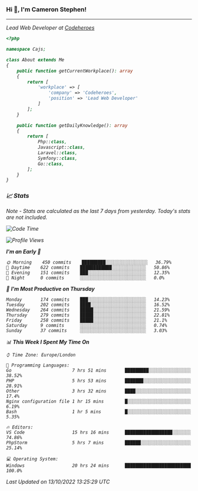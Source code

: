 ### Hi 👋, I'm Cameron Stephen!
<hr>
<p><em>Lead Web Developer at <a href="https://codeheroes.co.uk">Codeheroes</a></p>


```php
<?php

namespace Cajs;

class About extends Me
{
    public function getCurrentWorkplace(): array
    {
        return [
            'workplace' => [
                'company' => 'Codeheroes',
                'position' => 'Lead Web Developer'
            ]
        ];
    }

    public function getDailyKnowledge(): array
    {
        return [
            Php::class,
            Javascript::class,
            Laravel::class,
            Symfony::class,
            Go::class,
        ];
    }
}
```

### 📈 Stats
<p><em>Note - Stats are calculated as the last 7 days from yesterday. Today's stats are not included.</em></p>


<!--START_SECTION:waka-->
![Code Time](http://img.shields.io/badge/Code%20Time-3%2C164%20hrs%2043%20mins-blue)

![Profile Views](http://img.shields.io/badge/Profile%20Views-0-blue)

**I'm an Early 🐤** 

```text
🌞 Morning    450 commits    █████████░░░░░░░░░░░░░░░░   36.79% 
🌆 Daytime    622 commits    ████████████░░░░░░░░░░░░░   50.86% 
🌃 Evening    151 commits    ███░░░░░░░░░░░░░░░░░░░░░░   12.35% 
🌙 Night      0 commits      ░░░░░░░░░░░░░░░░░░░░░░░░░   0.0%

```
📅 **I'm Most Productive on Thursday** 

```text
Monday       174 commits    ███░░░░░░░░░░░░░░░░░░░░░░   14.23% 
Tuesday      202 commits    ████░░░░░░░░░░░░░░░░░░░░░   16.52% 
Wednesday    264 commits    █████░░░░░░░░░░░░░░░░░░░░   21.59% 
Thursday     279 commits    █████░░░░░░░░░░░░░░░░░░░░   22.81% 
Friday       258 commits    █████░░░░░░░░░░░░░░░░░░░░   21.1% 
Saturday     9 commits      ░░░░░░░░░░░░░░░░░░░░░░░░░   0.74% 
Sunday       37 commits     ░░░░░░░░░░░░░░░░░░░░░░░░░   3.03%

```


📊 **This Week I Spent My Time On** 

```text
⌚︎ Time Zone: Europe/London

💬 Programming Languages: 
Go                       7 hrs 51 mins       █████████░░░░░░░░░░░░░░░░   38.52% 
PHP                      5 hrs 53 mins       ███████░░░░░░░░░░░░░░░░░░   28.91% 
Other                    3 hrs 32 mins       ████░░░░░░░░░░░░░░░░░░░░░   17.4% 
Nginx configuration file 1 hr 15 mins        █░░░░░░░░░░░░░░░░░░░░░░░░   6.19% 
Bash                     1 hr 5 mins         █░░░░░░░░░░░░░░░░░░░░░░░░   5.35%

🔥 Editors: 
VS Code                  15 hrs 16 mins      ██████████████████░░░░░░░   74.86% 
PhpStorm                 5 hrs 7 mins        ██████░░░░░░░░░░░░░░░░░░░   25.14%

💻 Operating System: 
Windows                  20 hrs 24 mins      █████████████████████████   100.0%

```


 Last Updated on 13/10/2022 13:25:29 UTC
<!--END_SECTION:waka-->
